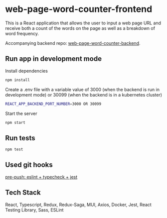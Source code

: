 # web-page-word-counter-frontend

This is a React application that allows the user to input a web page URL and receive both a count of the words on the page as well as a breakdown of word frequency.

Accompanying backend repo: [web-page-word-counter-backend](https://github.com/W-E-Robinson/web-page-word-counter-backend).

## Run app in development mode

Install dependencies

```bash
npm install
```

Create a .env file with a variable value of 3000 (when the backend is run in development mode) or 30099 (when the backend is in a kubernetes cluster)

```bash
REACT_APP_BACKEND_PORT_NUMBER=3000 OR 30099
```

Start the server

```bash
npm start
```

## Run tests

```bash
npm test
```

## Used git hooks

[pre-push: eslint + typecheck + jest](https://github.com/W-E-Robinson/git-hooks/blob/main/pre-push/eslint-tsc-jest.sh)

## Tech Stack

React, Typescript, Redux, Redux-Saga, MUI, Axios, Docker, Jest, React Testing Library, Sass, ESLint
